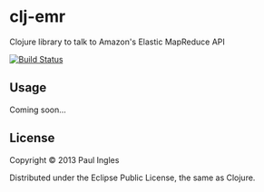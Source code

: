 # clj-emr

Clojure library to talk to Amazon's Elastic MapReduce API

[![Build Status](https://travis-ci.org/pingles/clj-emr.png)](https://travis-ci.org/pingles/clj-emr)

## Usage

Coming soon...

## License

Copyright &copy; 2013 Paul Ingles

Distributed under the Eclipse Public License, the same as Clojure.
